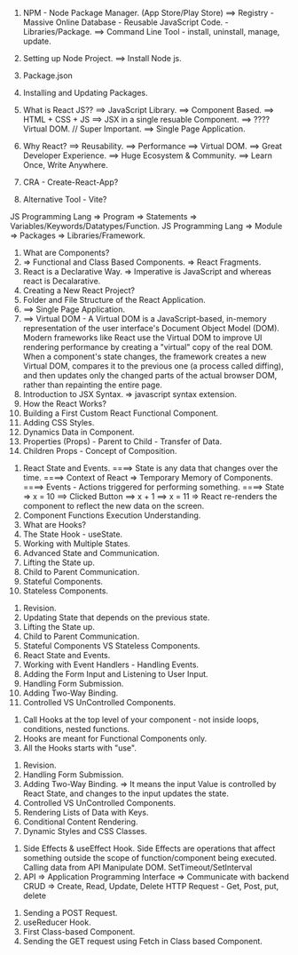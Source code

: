 <!-- React Intro and Setup -->

1. NPM - Node Package Manager. (App Store/Play Store)
==> Registry - Massive Online Database - Reusable JavaScript Code. - Libraries/Package.
==> Command Line Tool - install, uninstall, manage, update.

2. Setting up Node Project.
==> Install Node js.


3. Package.json
4. Installing and Updating Packages.
5. What is React JS??
==> JavaScript Library.
==> Component Based.
==> HTML + CSS + JS ==> JSX in a single resuable Component.
==> ???? Virtual DOM. // Super Important.
==> Single Page Application.

6. Why React?
==> Reusability.
==> Performance ==> Virtual DOM.
==> Great Developer Experience.
==> Huge Ecosystem & Community.
==> Learn Once, Write Anywhere. 

7. CRA - Create-React-App?
8. Alternative Tool - Vite?



JS Programming Lang => Program => Statements => Variables/Keywords/Datatypes/Function.
JS Programming Lang => Module => Packages => Libraries/Framework.

<!-- React Basics -->

1. What are Components?
2. => Functional and Class Based Components.
   => React Fragments.
3. React is a Declarative Way.
=> Imperative is JavaScript and whereas react is Decalarative.
4. Creating a New React Project?
5. Folder and File Structure of the React Application.
6. ==> Single Page Application.
7. ==> Virtual DOM - A Virtual DOM is a JavaScript-based, in-memory representation of the user interface's Document Object Model (DOM). Modern frameworks like React use the Virtual DOM to improve UI rendering performance by creating a "virtual" copy of the real DOM. When a component's state changes, the framework creates a new Virtual DOM, compares it to the previous one (a process called diffing), and then updates only the changed parts of the actual browser DOM, rather than repainting the entire page.
8. Introduction to JSX Syntax.
=> javascript syntax extension.
1.  How the React Works?
2.  Building a First Custom React Functional Component.
3.  Adding CSS Styles.
4.  Dynamics Data in Component.
5.  Properties (Props) - Parent to Child - Transfer of Data.
6.  Children Props - Concept of Composition.

<!-- React State and Events -->

1.  React State and Events.
====> State is any data that changes over the time.
====> Context of React => Temporary Memory of Components.
====> Events - Actions triggered for performing something.
====> State => x = 10 ==> Clicked Button ==> x + 1 ==> x = 11 => React re-renders the component to reflect the new data on the screen.
2.  Component Functions Execution Understanding.
3.  What are Hooks?
4.  The State Hook - useState.
5.  Working with Multiple States.
6.  Advanced State and Communication.
7.  Lifting the State up.
8.  Child to Parent Communication.
9.  Stateful Components.
10. Stateless Components.

<!-- React Events and Form -->

1. Revision.
2. Updating State that depends on the previous state.
3. Lifting the State up.
4. Child to Parent Communication.
5. Stateful Components VS Stateless Components.
6. React State and Events.
7. Working with Event Handlers - Handling Events.
8. Adding the Form Input and Listening to User Input.
9.  Handling Form Submission.
10. Adding Two-Way Binding.
11. Controlled VS UnControlled Components.


<!-- Rules of Hook -->
1. Call Hooks at the top level of your component - not inside loops, conditions, nested functions.
2. Hooks are meant for Functional Components only.
3. All the Hooks starts with "use".


<!-- Lists and Conditional Rendering -->

1. Revision.
2. Handling Form Submission.
3. Adding Two-Way Binding.
=> It means the input Value is controlled by React State, and changes to the input updates the state.
4. Controlled VS UnControlled Components.
5. Rendering Lists of Data with Keys.
6. Conditional Content Rendering.
7. Dynamic Styles and CSS Classes.



<!-- React Handling Side Effects & Working With APIs and useReducer Hook -->

1. Side Effects & useEffect Hook.
   Side Effects are operations that affect something outside the scope of function/component being executed.
   Calling data from API
   Manipulate DOM.
   SetTimeout/SetInterval
2. API => Application Programming Interface => Communicate with backend
   CRUD => Create, Read, Update, Delete
   HTTP Request - Get, Post, put, delete

<!-- React Class Components -->

1. Sending a POST Request.
2. useReducer Hook.
3. First Class-based Component.
4. Sending the GET request using Fetch in Class based Component.

   

